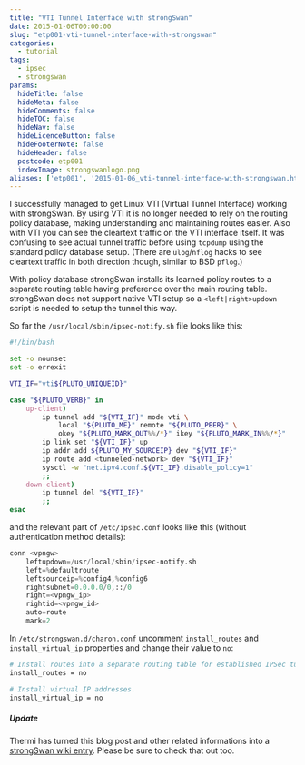 ```yaml
---
title: "VTI Tunnel Interface with strongSwan"
date: 2015-01-06T00:00:00
slug: "etp001-vti-tunnel-interface-with-strongswan"
categories:
  - tutorial
tags: 
  - ipsec
  - strongswan
params:
  hideTitle: false
  hideMeta: false
  hideComments: false
  hideTOC: false
  hideNav: false
  hideLicenceButton: false
  hideFooterNote: false
  hideHeader: false
  postcode: etp001
  indexImage: strongswanlogo.png
aliases: ['etp001', '2015-01-06_vti-tunnel-interface-with-strongswan.html']
---
```


I successfully managed to get Linux VTI (Virtual Tunnel Interface) working with strongSwan. By using VTI it is no longer needed to rely on the routing policy database, making understanding and maintaining routes easier. Also with VTI you can see the cleartext traffic on the VTI interface itself. It was confusing to see actual tunnel traffic before using `tcpdump` using the standard policy database setup. (There are `ulog`/`nflog` hacks to see cleartext traffic in both direction though, similar to BSD `pflog`.)<!--more-->

With policy database strongSwan installs its learned policy routes to a separate routing table having preference over the main routing table. strongSwan does not support native VTI setup so a `<left|right>updown` script is needed to setup the tunnel this way.

So far the `/usr/local/sbin/ipsec-notify.sh` file looks like this:

```sh
#!/bin/bash

set -o nounset
set -o errexit

VTI_IF="vti${PLUTO_UNIQUEID}"

case "${PLUTO_VERB}" in
    up-client)
        ip tunnel add "${VTI_IF}" mode vti \
			local "${PLUTO_ME}" remote "${PLUTO_PEER}" \
            okey "${PLUTO_MARK_OUT%%/*}" ikey "${PLUTO_MARK_IN%%/*}"
        ip link set "${VTI_IF}" up
        ip addr add ${PLUTO_MY_SOURCEIP} dev "${VTI_IF}"
        ip route add <tunneled-network> dev "${VTI_IF}"
        sysctl -w "net.ipv4.conf.${VTI_IF}.disable_policy=1"
        ;;
    down-client)
        ip tunnel del "${VTI_IF}"
        ;;
esac

```

and the relevant part of `/etc/ipsec.conf` looks like this (without authentication method details):

```python
conn <vpngw>
    leftupdown=/usr/local/sbin/ipsec-notify.sh
    left=%defaultroute
    leftsourceip=%config4,%config6
    rightsubnet=0.0.0.0/0,::/0
    right=<vpngw_ip>
    rightid=<vpngw_id>
    auto=route
    mark=2

```

In `/etc/strongswan.d/charon.conf` uncomment `install_routes` and `install_virtual_ip` properties and change their value to `no`:

```sh
# Install routes into a separate routing table for established IPSec tunnels.
install_routes = no

# Install virtual IP addresses.
install_virtual_ip = no

```

##### Update 

Thermi has turned this blog post and other related informations into a [strongSwan wiki entry](https://wiki.strongswan.org/projects/strongswan/wiki/RouteBasedVPN). Please be sure to check that out too.

